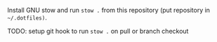 Install GNU stow and run `stow .` from this repository (put repository in
`~/.dotfiles)`.

TODO: setup git hook to run `stow .` on pull or branch checkout
